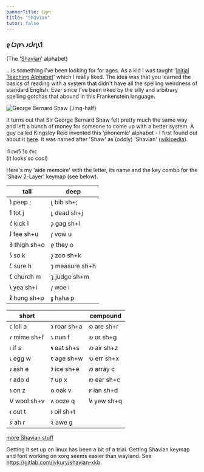 ```yaml
---
bannerTitle: 𐑖𐑲𐑝𐑾𐑯
title: "Shavian"
tutor: false
---
```


### 𐑞 𐑖𐑲𐑝𐑾𐑯 𐑨𐑤𐑓𐑩𐑛𐑧𐑑 
(The '[Shavian](https://shavian.info/)' alphabet)

...is something I've been looking for for ages. As a kid I was taught '[Initial
Teaching Alphabet](http://itafoundation.org/about-us/what-is-i-t-a/)' which I
really liked. The idea was that you learned the basics of reading with a system
that didn't have all the spelling weirdness of standard English. Ever since
I've been irked by the silly and arbitrary spelling gotchas that abound in this
Frankenstein language.

![George Bernard Shaw](https://tse2.mm.bing.net/th?id=OIP.-mv6WACERA_OdH2jGVqJewHaKJ&pid=Api) 
{.img-half}

It turns out that Sir George Bernard Shaw felt pretty much the same way and
left a bunch of money for someone to come up with a better system. A guy called
Kingsley Reid invented this 'phonemic' alphabet - I first found out about it
[here](https://youtu.be/D66LrlotvCA?si=CwHkgRO2JzfUj_W5). It was named after
'Shaw' as (oddly) 'Shavian' ([wikipedia](https://en.wikipedia.org/wiki/Shavian_alphabet)).

𐑦𐑑 𐑤𐑫𐑒𐑕 𐑕𐑴 𐑒𐑫𐑤  
(it looks so cool)

Here's my 'aide memoire' with the letter, its name and the key combo for the
'Shaw 2-Layer' keymap (see below).


| tall         | deep           |
|--------------|----------------|
| 𐑐 peep ;     | 𐑚 bib sh+;     |
| 𐑑 tot j      | 𐑛 dead sh+j    |
| 𐑒 kick l     | 𐑜 gag sh+l     |
| 𐑓 fee sh+u   | 𐑝 vow u        |
| 𐑔 thigh sh+o | 𐑞 they o       |
| 𐑕 so k       | 𐑟 zoo sh+k     |
| 𐑖 sure h     | 𐑠 measure sh+h |
| 𐑗 church m   | 𐑡 judge sh+m   |
| 𐑘 yea sh+i   | 𐑢 woe i        |
| 𐑙 hung sh+p  | 𐑣 haha p       |
 
| short              |                   | compound       |
| ------------------ | ----------------- | -------------- |
| 𐑤 loll a           | 𐑮 roar sh+a       | 𐑸 are sh+r     |
| 𐑥 mime sh+f        | 𐑯 nun f           | 𐑹 or sh+g      |
| 𐑦 if s             | 𐑰 eat sh+s        | 𐑺 air sh+z     |
| 𐑧 egg w            | 𐑱 age sh+w        | 𐑻 err sh+x     |
| 𐑨 ash e            | 𐑲 ice sh+e        | 𐑼 array c      |
| 𐑩 ado d            | 𐑳 up x            | 𐑽 ear sh+c     |
| 𐑪 on z             | 𐑴 oak v           | 𐑾 ian sh+d     |
| V wool sh+v        | 𐑵 ooze q          | 𐑿 yew sh+q     |
| 𐑬 out t            | 𐑶 oil sh+t        |                |
| 𐑭 ah r             | 𐑷 awe g           |                |

[more Shavian stuff](https://shavian.weebly.com/)

Getting it set up on linux has been a bit of a trial. Getting Shavian keymap
and font working on xorg seems easier than wayland. See
https://gitlab.com/iykury/shavian-xkb. 
